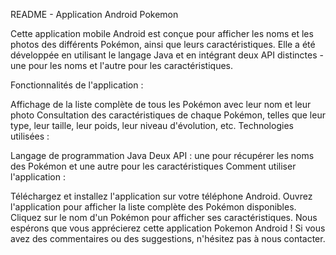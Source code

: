 README - Application Android Pokemon

Cette application mobile Android est conçue pour afficher les noms et les photos des différents Pokémon, ainsi que leurs caractéristiques. Elle a été développée en utilisant le langage Java et en intégrant deux API distinctes - une pour les noms et l'autre pour les caractéristiques.

Fonctionnalités de l'application :

Affichage de la liste complète de tous les Pokémon avec leur nom et leur photo
Consultation des caractéristiques de chaque Pokémon, telles que leur type, leur taille, leur poids, leur niveau d'évolution, etc.
Technologies utilisées :

Langage de programmation Java
Deux API : une pour récupérer les noms des Pokémon et une autre pour les caractéristiques
Comment utiliser l'application :

Téléchargez et installez l'application sur votre téléphone Android.
Ouvrez l'application pour afficher la liste complète des Pokémon disponibles.
Cliquez sur le nom d'un Pokémon pour afficher ses caractéristiques.
Nous espérons que vous apprécierez cette application Pokemon Android ! Si vous avez des commentaires ou des suggestions, n'hésitez pas à nous contacter.
